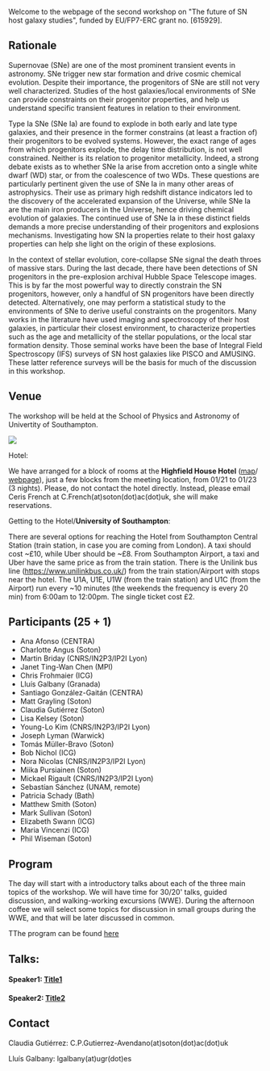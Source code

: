 Welcome to the webpage of the second workshop on "The future of SN host galaxy studies", funded by EU/FP7-ERC grant no. [615929]. 


## Rationale

Supernovae (SNe) are one of the most prominent transient events in astronomy. SNe trigger new star formation and drive cosmic chemical evolution. Despite their importance, the progenitors of SNe are still not very well characterized. Studies of the host galaxies/local environments of SNe can provide constraints on their progenitor properties, and help us understand specific transient features in relation to their environment.

Type Ia SNe (SNe Ia) are found to explode in both early and late type galaxies, and their presence in the former constrains (at least a fraction of) their progenitors to be evolved systems. However, the exact range of ages from which progenitors explode, the delay time distribution, is not well constrained. Neither is its relation to progenitor metallicity. Indeed, a strong debate exists as to whether SNe Ia arise from accretion onto a single white dwarf (WD) star, or from the coalescence of two WDs. These questions are particularly pertinent given the use of SNe Ia in many other areas of astrophysics. Their use as primary high redshift distance indicators led to the discovery of the accelerated expansion of the Universe, while SNe Ia are the main iron producers in the Universe, hence driving chemical evolution of galaxies. The continued use of SNe Ia in these distinct fields demands a more precise understanding of their progenitors and explosions mechanisms. Investigating how SN Ia properties relate to their host galaxy properties can help she light on the origin of these explosions.

In the context of stellar evolution, core-collapse SNe signal the death throes of massive stars. During the last decade, there have been detections of SN progenitors in the pre-explosion archival Hubble Space Telescope images. This is by far the most powerful way to directly constrain the SN progenitors, however, only a handful of SN progenitors have been directly detected. Alternatively, one may perform a statistical study to the environments of SNe to derive useful constraints on the progenitors. Many works in the literature have used imaging and spectroscopy of their host galaxies, in particular their closest environment, to characterize properties such as the age and metallicity of the stellar populations, or the local star formation density. Those seminal works have been the base of Integral Field Spectroscopy (IFS) surveys of SN host galaxies like PISCO and AMUSING. These latter reference surveys will be the basis for much of the discussion in this workshop.

## Venue

The workshop will be held at the School of Physics and Astronomy of Univertity of Southampton.

[![](https://raw.githubusercontent.com/amusing-muse/workshop2/master/map.png)](https://www.google.com/maps/place/Physics+and+Astronomy/@50.9344767,-1.3999957,17.24z/data=!4m12!1m6!3m5!1s0x4874740808456623:0xac45b908762e7a39!2sHighfield+House+Hotel!8m2!3d50.9278199!4d-1.391693!3m4!1s0x48747409db5d06ab:0x1b556011b5191e29!8m2!3d50.9352966!4d-1.399348)

Hotel:

We have arranged for a block of rooms at the **Highfield House Hotel** ([map](https://www.google.com/maps/place/Highfield+House+Hotel/@50.9287867,-1.3969407,15.85z/data=!4m12!1m6!3m5!1s0x4874740808456623:0xac45b908762e7a39!2sHighfield+House+Hotel!8m2!3d50.9278199!4d-1.391693!3m4!1s0x4874740808456623:0xac45b908762e7a39!8m2!3d50.9278199!4d-1.391693)/ 
[webpage](http://www.highfieldhousehotel.co.uk/)), just a few blocks from the meeting location, from 01/21 to 01/23 (3 nights). Please, do not contact the hotel directly. Instead, please email Ceris French at C.French(at)soton(dot)ac(dot)uk, she will make reservations. 

Getting to the Hotel/**University of Southampton**:

There are several options for reaching the Hotel from Southampton Central Station (train station, in case you are coming from London). A taxi should cost ~£10, while Uber should be ~£8. From Southampton Airport, a taxi and Uber have the same price as from the train station. 
There is the Unilink bus line (https://www.unilinkbus.co.uk/) from the train station/Airport with stops near the hotel. The U1A, U1E, U1W (from the train station) and U1C (from the Airport) run every ~10 minutes (the weekends the frequency is every 20 min) from 6:00am to 12:00pm. The single ticket cost £2. 
 


## Participants (25 + 1)

- Ana Afonso (CENTRA)
- Charlotte Angus (Soton)
- Martin Briday (CNRS/IN2P3/IP2I Lyon)
- Janet Ting-Wan Chen (MPI)
- Chris Frohmaier (ICG)
- Lluís Galbany (Granada)
- Santiago González-Gaitán (CENTRA)
- Matt Grayling (Soton)
- Claudia Gutiérrez (Soton)
- Lisa Kelsey (Soton)
- Young-Lo Kim (CNRS/IN2P3/IP2I Lyon)
- Joseph Lyman (Warwick)
- Tomás Müller-Bravo (Soton) 
- Bob Nichol (ICG)
- Nora Nicolas (CNRS/IN2P3/IP2I Lyon)
- Miika Pursiainen (Soton)
- Mickael Rigault (CNRS/IN2P3/IP2I Lyon)
- Sebastían Sánchez (UNAM, remote) 
- Patricia Schady (Bath)
- Matthew Smith (Soton)
- Mark Sullivan (Soton)
- Elizabeth Swann (ICG)
- Maria Vincenzi (ICG)
- Phil Wiseman (Soton)



## Program

The day will start with a introductory talks about each of the three main topics of the workshop. We will have time for 30/20' talks, guided discussion, and walking-working excursions (WWE). During the afternoon coffee we will select some topics for discussion in small groups during the WWE, and that will be later discussed in common.

TThe program can be found [here](https://docs.google.com/document/d/1qAByRSCIRUbRLxQVGlR7yJtBWuGgwNOb1rJdTLdiyeE/edit)

<!--
|:------------|:------------------------|:|:------------|:-------------------------------|:|:------------|:-----------------------------|
|             |  Monday 23rd            | |             |  Tuesday 24th                  | |             |  Wednesday 25th              |
|:------------|:------------------------|:|:------------|:-------------------------------|:|:------------|:-----------------------------|
| 09:00-09:30 | Welcome/introduction    | | 09:00-10:00 | Talk                           | | 09:00-10:00 | Talk                         |
| 09:30-11:00 | Talk                    | | 10:00-10:30 | Talk                           | | 10:00-10:30 | Talk                         |
| 11:00-11:30 | Coffee                  | | 10:30-11:00 | Coffee                         | | 10:30-11:00 | coffee                       |
| 11:30-12:15 | Talk                    | | 11:00-11:30 | Talk                           | | 11:00-11:30 | Talk                         |
| 12:15-13:45 | Lunch                   | | 11:30-12:00 | Talk                           | | 11:30-12:00 | Talk                         |
| 13:45-14:30 | Talk                    | | 12:00-13:30 | Lunch                          | | 12:00-13:30 | Lunch                        |
| 14:30-15:00 | Talk                    | | 13:30-14:00 | Talk                           | | 13:30-14:30 | Discussion                   |
| 15:00-15:30 | Coffee (topic sel.)     | | 14:00-14:30 | Talk                           | | 14:30-15:00 | Coffee                       |
| 15:30-16:00 | Talk                    | | 14:30-15:00 | Coffee (topic sel.)            | | 15:00-16:00 | Future directions/Closure    |
| 16:00-17:15 | WWE                     | | 15:00-16:30 | WWE                            | |             |                              |
| 17:15-18:00 | Discussion              | | 16:30-17:30 | Discussion                     | |             |                              |
|:------------|:------------------------|:|:------------|:-------------------------------|:|:------------|:-----------------------------|
| 19:00-      | Workshop dinner         | |             |                                | |             |                              |
|:------------|:------------------------|:|:------------|:-------------------------------|:|:------------|:-----------------------------|
-->

## Talks:

#### Speaker1: [Title1](https://github.com/amusing-muse/workshop2/blob/master/talks/file.pdf)

#### Speaker2: [Title2](https://github.com/amusing-muse/workshop2/blob/master/talks/file.pdf)


## Contact

Claudia Gutiérrez: C.P.Gutierrez-Avendano(at)soton(dot)ac(dot)uk

Lluís Galbany: lgalbany(at)ugr(dot)es
